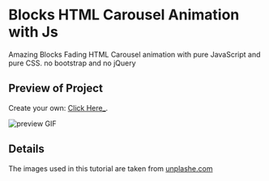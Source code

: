 
# Blocks HTML Carousel Animation with Js

Amazing Blocks Fading HTML Carousel animation with pure JavaScript and pure CSS. no bootstrap and no jQuery

## Preview of Project

Create your own: [Click Here_](https://github.com/Navimaurya/Blocks-Carousel-Animation-with-Js).

![preview GIF](https://github.com/Navimaurya/Blocks-Carousel-Animation-with-Js/blob/main/preview/preview.gif?raw=true)

## Details
The images used in this tutorial are taken from [unplashe.com](https://unsplash.com/)
